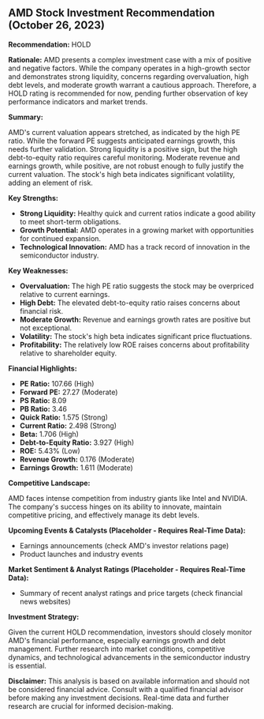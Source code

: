 ## AMD Stock Investment Recommendation (October 26, 2023)

**Recommendation:** HOLD

**Rationale:** AMD presents a complex investment case with a mix of positive and negative factors. While the company operates in a high-growth sector and demonstrates strong liquidity, concerns regarding overvaluation, high debt levels, and moderate growth warrant a cautious approach.  Therefore, a HOLD rating is recommended for now, pending further observation of key performance indicators and market trends.

**Summary:**

AMD's current valuation appears stretched, as indicated by the high PE ratio. While the forward PE suggests anticipated earnings growth, this needs further validation. Strong liquidity is a positive sign, but the high debt-to-equity ratio requires careful monitoring. Moderate revenue and earnings growth, while positive, are not robust enough to fully justify the current valuation.  The stock's high beta indicates significant volatility, adding an element of risk.

**Key Strengths:**

* **Strong Liquidity:**  Healthy quick and current ratios indicate a good ability to meet short-term obligations.
* **Growth Potential:** AMD operates in a growing market with opportunities for continued expansion.
* **Technological Innovation:** AMD has a track record of innovation in the semiconductor industry.

**Key Weaknesses:**

* **Overvaluation:** The high PE ratio suggests the stock may be overpriced relative to current earnings.
* **High Debt:** The elevated debt-to-equity ratio raises concerns about financial risk.
* **Moderate Growth:** Revenue and earnings growth rates are positive but not exceptional.
* **Volatility:**  The stock's high beta indicates significant price fluctuations.
* **Profitability:** The relatively low ROE raises concerns about profitability relative to shareholder equity.


**Financial Highlights:**

* **PE Ratio:** 107.66 (High)
* **Forward PE:** 27.27 (Moderate)
* **PS Ratio:** 8.09
* **PB Ratio:** 3.46
* **Quick Ratio:** 1.575 (Strong)
* **Current Ratio:** 2.498 (Strong)
* **Beta:** 1.706 (High)
* **Debt-to-Equity Ratio:** 3.927 (High)
* **ROE:** 5.43% (Low)
* **Revenue Growth:** 0.176 (Moderate)
* **Earnings Growth:** 1.611 (Moderate)

**Competitive Landscape:**

AMD faces intense competition from industry giants like Intel and NVIDIA.  The company's success hinges on its ability to innovate, maintain competitive pricing, and effectively manage its debt levels.

**Upcoming Events & Catalysts (Placeholder - Requires Real-Time Data):**

*  Earnings announcements (check AMD's investor relations page)
*  Product launches and industry events

**Market Sentiment & Analyst Ratings (Placeholder - Requires Real-Time Data):**

*  Summary of recent analyst ratings and price targets (check financial news websites)

**Investment Strategy:**

Given the current HOLD recommendation, investors should closely monitor AMD's financial performance, especially earnings growth and debt management.  Further research into market conditions, competitive dynamics, and technological advancements in the semiconductor industry is essential.

**Disclaimer:** This analysis is based on available information and should not be considered financial advice.  Consult with a qualified financial advisor before making any investment decisions.  Real-time data and further research are crucial for informed decision-making.